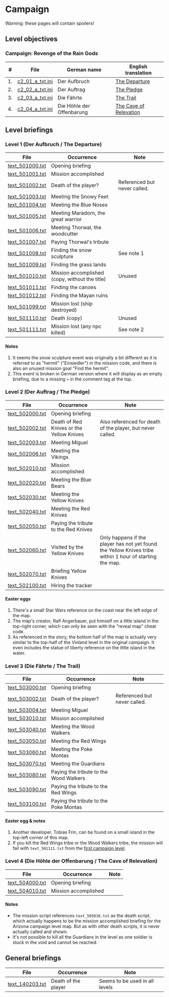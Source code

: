 # Campaign

Warning: these pages will contain spoilers!


## Level objectives

### Campaign: Revenge of the Rain Gods

| # | File | German name | English translation |
|--|--|--|--|
| 1. | [c2_01_a_txt.ini](./Data_m/c2_01_a_txt.ini) | Der Aufbruch | [The Departure](#level-1-der-aufbruch--the-departure) |
| 2. | [c2_02_a_txt.ini](./Data_m/c2_02_a_txt.ini) | Der Auftrag | [The Pledge](#level-2-der-auftrag--the-pledge) |
| 3. | [c2_03_a_txt.ini](./Data_m/c2_03_a_txt.ini) | Die Fährte | [The Trail](#level-3-die-fährte--the-trail) |
| 4. | [c2_04_a_txt.ini](./Data_m/c2_04_a_txt.ini) | Die Höhle der Offenbarung | [The Cave of Relevation](#level-4-die-höhle-der-offenbarung--the-cave-of-relevation) |

## Level briefings

### Level 1 (Der Aufbruch / The Departure)

| File | Occurrence | Note |
|--|--|--|
| [text_501000.txt](./Data_m/C1_txt/C1_fhll/text_501000.txt) | Opening briefing |  |
| [text_501001.txt](./Data_m/C1_txt/C1_fhll/text_501001.txt) | Mission accomplished |  |
| [text_501002.txt](./Data_m/C1_txt/C1_fhll/text_501002.txt) | Death of the player? | Referenced but never called. |
| [text_501003.txt](./Data_m/C1_txt/C1_fhll/text_501003.txt) | Meeting the Snowy Feet |  |
| [text_501004.txt](./Data_m/C1_txt/C1_fhll/text_501004.txt) | Meeting the Blue Noses |  |
| [text_501005.txt](./Data_m/C1_txt/C1_fhll/text_501005.txt) | Meeting Maradorn, the great warrior |  |
| [text_501006.txt](./Data_m/C1_txt/C1_fhll/text_501006.txt) | Meeting Thorwal, the woodcutter |  |
| [text_501007.txt](./Data_m/C1_txt/C1_fhll/text_501007.txt) | Paying Thorwal's tribute |  |
| [text_501008.txt](./Data_m/C1_txt/C1_fhll/text_501008.txt) | Finding the snow sculpture | See note 1 |
| [text_501009.txt](./Data_m/C1_txt/C1_fhll/text_501009.txt) | Finding the grass lands |  |
| [text_501010.txt](./Data_m/C1_txt/C1_fhll/text_501010.txt) | Mission accomplished (copy, without the title) | Unused |
| [text_501011.txt](./Data_m/C1_txt/C1_fhll/text_501011.txt) | Finding the canoes |  |
| [text_501012.txt](./Data_m/C1_txt/C1_fhll/text_501012.txt) | Finding the Mayan ruins |  |
| [text_501099.txt](./Data_m/C1_txt/C1_fhll/text_501099.txt) | Mission lost (ship destroyed) |  |
| [text_501110.txt](./Data_m/C1_txt/C1_fhll/text_501110.txt) | Death (copy) | Unused |
| [text_501111.txt](./Data_m/C1_txt/C1_fhll/text_501111.txt) | Mission lost (any npc killed) | See note 2 |

#### Notes
1. It seems the snow sculpture event was originally a bit different as it is referred to as "hermit" ("Einsiedler") in the mission code, and there is also an unused mission goal "Find the hermit".
2. This event is broken in German version where it will display as an empty briefing, due to a missing `>` in the comment tag at the top.

### Level 2 (Der Auftrag / The Pledge)

| File | Occurrence | Note |
|--|--|--|
| [text_502000.txt](./Data_m/C1_txt/C1_fhll/text_502000.txt) | Opening briefing |  |
| [text_502002.txt](./Data_m/C1_txt/C1_fhll/text_502002.txt) | Death of Red Knives or the Yellow Knives | Also referenced for death of the player, but never called. |
| [text_502003.txt](./Data_m/C1_txt/C1_fhll/text_502003.txt) | Meeting Miguel |  |
| [text_502006.txt](./Data_m/C1_txt/C1_fhll/text_502006.txt) | Meeting the Vikings |  |
| [text_502010.txt](./Data_m/C1_txt/C1_fhll/text_502010.txt) | Mission accomplished |  |
| [text_502020.txt](./Data_m/C1_txt/C1_fhll/text_502020.txt) | Meeting the Blue Bears |  |
| [text_502030.txt](./Data_m/C1_txt/C1_fhll/text_502030.txt) | Meeting the Yellow Knives |  |
| [text_502040.txt](./Data_m/C1_txt/C1_fhll/text_502040.txt) | Meeting the Red Knives |  |
| [text_502050.txt](./Data_m/C1_txt/C1_fhll/text_502050.txt) | Paying the tribute to the Red Knives |  |
| [text_502060.txt](./Data_m/C1_txt/C1_fhll/text_502060.txt) | Visited by the Yellow Knives | Only happens if the player has not yet found the Yellow Knives tribe within 1 hour of starting the map. |
| [text_502070.txt](./Data_m/C1_txt/C1_fhll/text_502070.txt) | Briefing Yellow Knives |  |
| [text_502100.txt](./Data_m/C1_txt/C1_fhll/text_502100.txt) | Hiring the tracker |  |

#### Easter eggs
1. There's a small Star Wars reference on the coast near the left edge of the map.
2. The map's creator, Ralf Angerbauer, put himself on a little island in the top-right corner, which can only be seen with the "reveal map" cheat code.
3. As referenced in the story, the bottom half of the map is actually very similar to the top-half of the Vinland level in the original campaign. It even includes the statue of liberty reference on the little island in the water.

### Level 3 (Die Fährte / The Trail)

| File | Occurrence | Note |
|--|--|--|
| [text_503000.txt](./Data_m/C1_txt/C1_fhll/text_503000.txt) | Opening briefing |  |
| [text_503002.txt](./Data_m/C1_txt/C1_fhll/text_503002.txt) | Death of the player? | Referenced but never called. |
| [text_503004.txt](./Data_m/C1_txt/C1_fhll/text_503004.txt) | Meeting Miguel |  |
| [text_503010.txt](./Data_m/C1_txt/C1_fhll/text_503010.txt) | Mission accomplished |  |
| [text_503040.txt](./Data_m/C1_txt/C1_fhll/text_503040.txt) | Meeting the Wood Walkers |  |
| [text_503050.txt](./Data_m/C1_txt/C1_fhll/text_503050.txt) | Meeting the Red Wings |  |
| [text_503060.txt](./Data_m/C1_txt/C1_fhll/text_503060.txt) | Meeting the Poke Montas |  |
| [text_503070.txt](./Data_m/C1_txt/C1_fhll/text_503070.txt) | Meeting the Guardians |  |
| [text_503080.txt](./Data_m/C1_txt/C1_fhll/text_503080.txt) | Paying the tribute to the Wood Walkers |  |
| [text_503090.txt](./Data_m/C1_txt/C1_fhll/text_503090.txt) | Paying the tribute to the Red Wings |  |
| [text_503100.txt](./Data_m/C1_txt/C1_fhll/text_503100.txt) | Paying the tribute to the Poke Montas |  |

#### Easter egg & notes

1. Another developer, Tobias Frin, can be found on a small island in the top-left corner of this map.
2. If you kill the Red Wings tribe or the Wood Walkers tribe, the mission will fail with `text_501111.txt` from the [first campaign level](#level-1-der-aufbruch--the-departure).


### Level 4 (Die Höhle der Offenbarung / The Cave of Relevation)

| File | Occurrence | Note |
|--|--|--|
| [text_504000.txt](./Data_m/C1_txt/C1_fhll/text_504000.txt) | Opening briefing |  |
| [text_504010.txt](./Data_m/C1_txt/C1_fhll/text_504010.txt) | Mission accomplished |  |

#### Notes

- The mission script references `text_505010.txt` as the death script, which actually happens to be the mission accomplished briefing for the Arizona campaign level map. But as with other death scripts, it is never actually called and shown.
- It's not possible to kill all the Guardians in the level as one soldier is stuck in the void and cannot be reached.



## General briefings

| File | Occurrence | Note |
|--|--|--|
| [text_140203.txt](./Data_m/C1_txt/C1_fhll/text_140203.txt) | Death of the player | Seems to be used in all levels |
